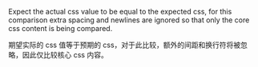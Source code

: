 Expect the actual css value to be equal to the expected css,
for this comparison extra spacing and newlines are ignored so
that only the core css content is being compared.

期望实际的 css 值等于预期的 css，对于此比较，额外的间距和换行符将被忽略，因此仅比较核心 css 内容。